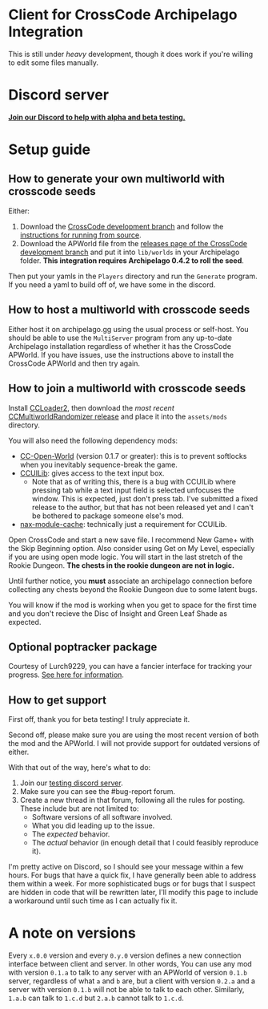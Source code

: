 # Client for CrossCode Archipelago Integration

This is still under *heavy* development, though it does work if you're willing to edit some files manually.

# Discord server

[**Join our Discord to help with alpha and beta testing.**](https://discord.gg/ZSWfgQdfGr)

# Setup guide

## How to generate your own multiworld with crosscode seeds

Either:
1. Download the [CrossCode development branch](https://github.com/CodeTriangle/Archipelago) and follow the [instructions for running from source](https://github.com/CodeTriangle/Archipelago/blob/crosscode-dev/docs/running%20from%20source.md).
2. Download the APWorld file from the [releases page of the CrossCode development branch](https://github.com/CodeTriangle/Archipelago/releases/latest) and put it into `lib/worlds` in your Archipelago folder. **This integration requires Archipelago 0.4.2 to roll the seed**.

Then put your yamls in the `Players` directory and run the `Generate` program. If you need a yaml to build off of, we have some in the discord.

## How to host a multiworld with crosscode seeds

Either host it on archipelago.gg using the usual process or self-host. You should be able to use the `MultiServer` program from any up-to-date Archipelago installation regardless of whether it has the CrossCode APWorld. If you have issues, use the instructions above to install the CrossCode APWorld and then try again.

## How to join a multiworld with crosscode seeds

Install [CCLoader2](https://wiki.c2dl.info/CCLoader), then download the *most recent* [CCMultiworldRandomizer release](https://github.com/CodeTriangle/CCMultiworldRandomizer/releases/latest) and place it into the `assets/mods` directory.

You will also need the following dependency mods:
* [CC-Open-World](https://github.com/buanjautista/cc-open-world/releases/latest) (version 0.1.7 or greater): this is to prevent softlocks when you inevitably sequence-break the game.
* [CCUILib](https://github.com/conorlawton/CCUILib/releases/latest): gives access to the text input box.
  * Note that as of writing this, there is a bug with CCUILib where pressing tab while a text input field is selected unfocuses the window. This is expected, just don't press tab. I've submitted a fixed release to the author, but that has not been released yet and I can't be bothered to package someone else's mod.
* [nax-module-cache](https://github.com/conorlawton/nax-module-cache/releases/latest): technically just a requirement for CCUILib.

Open CrossCode and start a new save file. I recommend New Game+ with the Skip Beginning option. Also consider using Get on My Level, especially if you are using open mode logic. You will start in the last stretch of the Rookie Dungeon. **The chests in the rookie dungeon are not in logic.**

Until further notice, you **must** associate an archipelago connection before collecting any chests beyond the Rookie Dungeon due to some latent bugs.

You will know if the mod is working when you get to space for the first time and you don't recieve the Disc of Insight and Green Leaf Shade as expected.

## Optional poptracker package

Courtesy of Lurch9229, you can have a fancier interface for tracking your progress. [See here for information](https://github.com/lurch9229/CrossCode-Poptracker-AP).

## How to get support

First off, thank you for beta testing! I truly appreciate it.

Second off, please make sure you are using the most recent version of both the mod and the APWorld. I will not provide support for outdated versions of either.

With that out of the way, here's what to do:
1. Join our [testing discord server](https://discord.gg/ZSWfgQdfG).
2. Make sure you can see the #bug-report forum.
3. Create a new thread in that forum, following all the rules for posting. These include but are not limited to:
   * Software versions of all software involved.
   * What you did leading up to the issue.
   * The *expected* behavior.
   * The *actual* behavior (in enough detail that I could feasibly reproduce it).

I'm pretty active on Discord, so I should see your message within a few hours. For bugs that have a quick fix, I have generally been able to address them within a week. For more sophisticated bugs or for bugs that I suspect are hidden in code that will be rewritten later, I'll modify this page to include a workaround until such time as I can actually fix it.

# A note on versions

Every `x.0.0` version and every `0.y.0` version defines a new connection interface between client and server. In other words, You can use any mod with version `0.1.a` to talk to any server with an APWorld of version `0.1.b` server, regardless of what `a` and `b` are, but a client with version `0.2.a` and a server with version `0.1.b` will not be able to talk to each other. Similarly, `1.a.b` can talk to `1.c.d` but `2.a.b` cannot talk to `1.c.d`.
